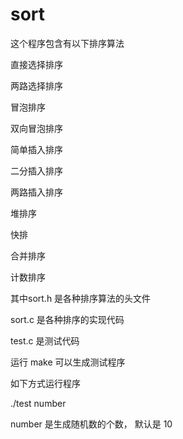 # sort
这个程序包含有以下排序算法

直接选择排序

两路选择排序

冒泡排序

双向冒泡排序

简单插入排序

二分插入排序

两路插入排序

堆排序

快排

合并排序

计数排序


其中sort.h 是各种排序算法的头文件

sort.c 是各种排序的实现代码

test.c 是测试代码

运行 make 可以生成测试程序

如下方式运行程序

./test number

number 是生成随机数的个数， 默认是 10
